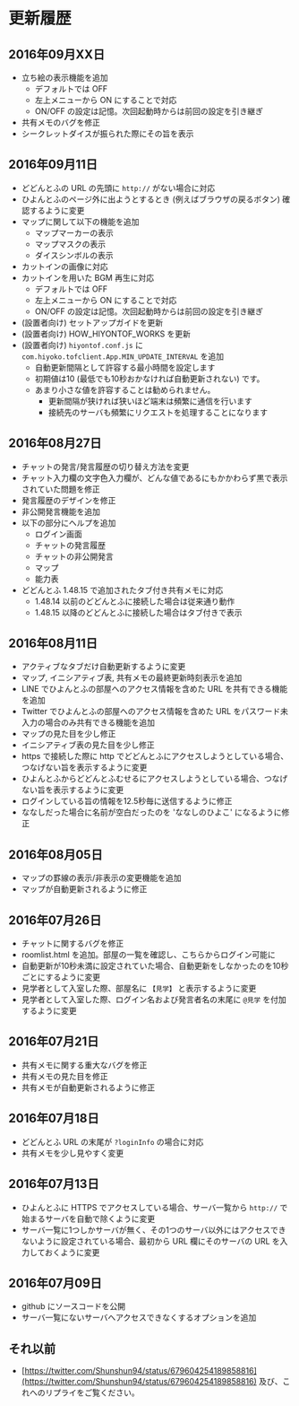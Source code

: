 # 更新履歴

## 2016年09月XX日

- 立ち絵の表示機能を追加
	- デフォルトでは OFF
	- 左上メニューから ON にすることで対応
	- ON/OFF の設定は記憶。次回起動時からは前回の設定を引き継ぎ
- 共有メモのバグを修正
- シークレットダイスが振られた際にその旨を表示


## 2016年09月11日

- どどんとふの URL の先頭に ``http://`` がない場合に対応
- ひよんとふのページ外に出ようとするとき (例えばブラウザの戻るボタン) 確認するように変更
- マップに関して以下の機能を追加
    - マップマーカーの表示
    - マップマスクの表示
    - ダイスシンボルの表示
- カットインの画像に対応
- カットインを用いた BGM 再生に対応
	- デフォルトでは OFF
	- 左上メニューから ON にすることで対応
	- ON/OFF の設定は記憶。次回起動時からは前回の設定を引き継ぎ
- (設置者向け) セットアップガイドを更新
- (設置者向け) HOW_HIYONTOF_WORKS を更新
- (設置者向け) ``hiyontof.conf.js`` に ``com.hiyoko.tofclient.App.MIN_UPDATE_INTERVAL`` を追加
	- 自動更新間隔として許容する最小時間を設定します
	- 初期値は10 (最低でも10秒おかなければ自動更新されない) です。
	- あまり小さな値を許容することは勧められません。
		- 更新間隔が狭ければ狭いほど端末は頻繁に通信を行います
		- 接続先のサーバも頻繁にリクエストを処理することになります

## 2016年08月27日

- チャットの発言/発言履歴の切り替え方法を変更
- チャット入力欄の文字色入力欄が、どんな値であるにもかかわらず黒で表示されていた問題を修正
- 発言履歴のデザインを修正
- 非公開発言機能を追加
- 以下の部分にヘルプを追加
    - ログイン画面
    - チャットの発言履歴
    - チャットの非公開発言
    - マップ
    - 能力表
- どどんとふ 1.48.15 で追加されたタブ付き共有メモに対応
    - 1.48.14 以前のどどんとふに接続した場合は従来通り動作
    - 1.48.15 以降のどどんとふに接続した場合はタブ付きで表示

## 2016年08月11日

- アクティブなタブだけ自動更新するように変更
- マップ, イニシアティブ表, 共有メモの最終更新時刻表示を追加
- LINE でひよんとふの部屋へのアクセス情報を含めた URL を共有できる機能を追加
- Twitter でひよんとふの部屋へのアクセス情報を含めた URL をパスワード未入力の場合のみ共有できる機能を追加
- マップの見た目を少し修正
- イニシアティブ表の見た目を少し修正
- https で接続した際に http でどどんとふにアクセスしようとしている場合、つなげない旨を表示するように変更
- ひよんとふからどどんとふむせるにアクセスしようとしている場合、つなげない旨を表示するように変更
- ログインしている旨の情報を12.5秒毎に送信するように修正
- ななしだった場合に名前が空白だったのを 'ななしのひよこ' になるように修正

## 2016年08月05日

- マップの罫線の表示/非表示の変更機能を追加
- マップが自動更新されるように修正

## 2016年07月26日

- チャットに関するバグを修正
- roomlist.html を追加。部屋の一覧を確認し、こちらからログイン可能に
- 自動更新が10秒未満に設定されていた場合、自動更新をしなかったのを10秒ごとにするように変更
- 見学者として入室した際、部屋名に ``【見学】`` と表示するように変更
- 見学者として入室した際、ログイン名および発言者名の末尾に ``@見学`` を付加するように変更

## 2016年07月21日

- 共有メモに関する重大なバグを修正
- 共有メモの見た目を修正
- 共有メモが自動更新されるように修正

## 2016年07月18日

- どどんとふ URL の末尾が ``?loginInfo`` の場合に対応
- 共有メモを少し見やすく変更

## 2016年07月13日

- ひよんとふに HTTPS でアクセスしている場合、サーバ一覧から ``http://`` で始まるサーバを自動で除くように変更
- サーバ一覧に1つしかサーバが無く、その1つのサーバ以外にはアクセスできないように設定されている場合、最初から URL 欄にそのサーバの URL を入力しておくように変更

## 2016年07月09日

- github にソースコードを公開
- サーバ一覧にないサーバへアクセスできなくするオプションを追加

## それ以前

- [https://twitter.com/Shunshun94/status/679604254189858816](https://twitter.com/Shunshun94/status/679604254189858816) 及び、これへのリプライをご覧ください。
